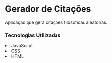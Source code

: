 # Gerador de Citações

Aplicação que gera citações filosóficas aleatórias.

### Tecnologias Utilizadas
<li>JavaScript</li>
<li>CSS</li>
<li>HTML</li>
